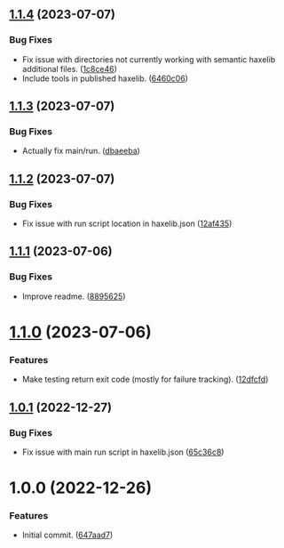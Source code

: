 ## [1.1.4](https://github.com/dropecho/dropecho.testing/compare/1.1.3...1.1.4) (2023-07-07)


### Bug Fixes

* Fix issue with directories not currently working with semantic haxelib additional files. ([1c8ce46](https://github.com/dropecho/dropecho.testing/commit/1c8ce466a98ffd5e47d8cb3a6b3d60e67d07c8b5))
* Include tools in published haxelib. ([6460c06](https://github.com/dropecho/dropecho.testing/commit/6460c06a9650a3e7930cb2d1503fa169144fad5e))

## [1.1.3](https://github.com/dropecho/dropecho.testing/compare/1.1.2...1.1.3) (2023-07-07)


### Bug Fixes

* Actually fix main/run. ([dbaeeba](https://github.com/dropecho/dropecho.testing/commit/dbaeeba1aef6d65cd19da4f698e512909b25ed24))

## [1.1.2](https://github.com/dropecho/dropecho.testing/compare/1.1.1...1.1.2) (2023-07-07)


### Bug Fixes

* Fix issue with run script location in haxelib.json ([12af435](https://github.com/dropecho/dropecho.testing/commit/12af4355644f8e71925b5b5f51249fad1bb65224))

## [1.1.1](https://github.com/dropecho/dropecho.testing/compare/1.1.0...1.1.1) (2023-07-06)


### Bug Fixes

* Improve readme. ([8895625](https://github.com/dropecho/dropecho.testing/commit/8895625cfee2933d962430e8b419d76c7a221f86))

# [1.1.0](https://github.com/dropecho/dropecho.testing/compare/1.0.1...1.1.0) (2023-07-06)


### Features

* Make testing return exit code (mostly for failure tracking). ([12dfcfd](https://github.com/dropecho/dropecho.testing/commit/12dfcfd1b827881520fcbac04b47a31369a5fa64))

## [1.0.1](https://github.com/dropecho/dropecho.testing/compare/1.0.0...1.0.1) (2022-12-27)


### Bug Fixes

* Fix issue with main run script in haxelib.json ([65c36c8](https://github.com/dropecho/dropecho.testing/commit/65c36c89666297712f4c85325fa15a65a24f2135))

# 1.0.0 (2022-12-26)


### Features

* Initial commit. ([647aad7](https://github.com/dropecho/dropecho.testing/commit/647aad7640b61932c8a921a165d71c867a039217))
